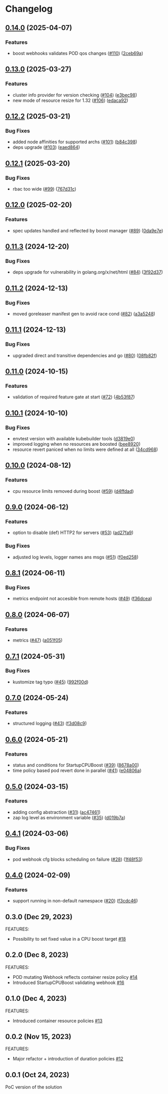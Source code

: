 <!-- markdownlint-disable -->
# Changelog

## [0.14.0](https://github.com/google/kube-startup-cpu-boost/compare/v0.13.0...v0.14.0) (2025-04-07)


### Features

* boost webhooks validates POD qos changes ([#110](https://github.com/google/kube-startup-cpu-boost/issues/110)) ([2ceb69a](https://github.com/google/kube-startup-cpu-boost/commit/2ceb69a8b38a999faced683fd7cede3ee57725c5))

## [0.13.0](https://github.com/google/kube-startup-cpu-boost/compare/v0.12.2...v0.13.0) (2025-03-27)


### Features

* cluster info provider for version checking ([#104](https://github.com/google/kube-startup-cpu-boost/issues/104)) ([e3bec98](https://github.com/google/kube-startup-cpu-boost/commit/e3bec9899d4784b5000c172f9d5bf8cc5b039283))
* new mode of resource resize for 1.32 ([#106](https://github.com/google/kube-startup-cpu-boost/issues/106)) ([edaca92](https://github.com/google/kube-startup-cpu-boost/commit/edaca92f11602052a6b65dd29d9f78358eab5236))

## [0.12.2](https://github.com/google/kube-startup-cpu-boost/compare/v0.12.1...v0.12.2) (2025-03-21)


### Bug Fixes

* added node affinities for supported archs ([#101](https://github.com/google/kube-startup-cpu-boost/issues/101)) ([b84c398](https://github.com/google/kube-startup-cpu-boost/commit/b84c3986eb05cc1388ba2d12571a462eedcba834))
* deps upgrade ([#103](https://github.com/google/kube-startup-cpu-boost/issues/103)) ([eaed864](https://github.com/google/kube-startup-cpu-boost/commit/eaed86420b3ecf6574dfb9bb79229db02bff27c4))

## [0.12.1](https://github.com/google/kube-startup-cpu-boost/compare/v0.12.0...v0.12.1) (2025-03-20)


### Bug Fixes

* rbac too wide ([#99](https://github.com/google/kube-startup-cpu-boost/issues/99)) ([767d31c](https://github.com/google/kube-startup-cpu-boost/commit/767d31c4aff6cf385ec9c931728bbc7e3d47b0fd))

## [0.12.0](https://github.com/google/kube-startup-cpu-boost/compare/v0.11.3...v0.12.0) (2025-02-20)


### Features

* spec updates handled and reflected by boost manager ([#89](https://github.com/google/kube-startup-cpu-boost/issues/89)) ([0da9e7e](https://github.com/google/kube-startup-cpu-boost/commit/0da9e7e96bf95ba42ff8ccff3d893762f23a4dbb))

## [0.11.3](https://github.com/google/kube-startup-cpu-boost/compare/v0.11.2...v0.11.3) (2024-12-20)


### Bug Fixes

* deps upgrade for vulnerability in golang.org/x/net/html ([#84](https://github.com/google/kube-startup-cpu-boost/issues/84)) ([3f92d37](https://github.com/google/kube-startup-cpu-boost/commit/3f92d371dda79459a0827e29796bfa3c72aa0c18))

## [0.11.2](https://github.com/google/kube-startup-cpu-boost/compare/v0.11.1...v0.11.2) (2024-12-13)


### Bug Fixes

* moved goreleaser manifest gen to avoid race cond ([#82](https://github.com/google/kube-startup-cpu-boost/issues/82)) ([a3a5248](https://github.com/google/kube-startup-cpu-boost/commit/a3a5248a5c6579a4166fad3014277f12ccb02c53))

## [0.11.1](https://github.com/google/kube-startup-cpu-boost/compare/v0.11.0...v0.11.1) (2024-12-13)


### Bug Fixes

* upgraded direct and transitive dependencies and go ([#80](https://github.com/google/kube-startup-cpu-boost/issues/80)) ([08fb82f](https://github.com/google/kube-startup-cpu-boost/commit/08fb82f3bb03e9db4ff65438f5610a3dc8ab5969))

## [0.11.0](https://github.com/google/kube-startup-cpu-boost/compare/v0.10.1...v0.11.0) (2024-10-15)


### Features

* validation of required feature gate at start ([#72](https://github.com/google/kube-startup-cpu-boost/issues/72)) ([4b53f87](https://github.com/google/kube-startup-cpu-boost/commit/4b53f878b73d308ef2e39dce39f76e96d67b23a3))

## [0.10.1](https://github.com/google/kube-startup-cpu-boost/compare/v0.10.0...v0.10.1) (2024-10-10)


### Bug Fixes

* envtest version with available kubebuilder tools ([d3819e0](https://github.com/google/kube-startup-cpu-boost/commit/d3819e0440f7768b720ec274ff4c654ed6fa4083))
* improved logging when no resources are boosted ([bee8920](https://github.com/google/kube-startup-cpu-boost/commit/bee89206fa95247ef937a1d56019e66d4316db21))
* resource revert paniced when no limits were defined at all ([34cd968](https://github.com/google/kube-startup-cpu-boost/commit/34cd9686658f42978d6a9a46b6720c6ef548a15c))

## [0.10.0](https://github.com/google/kube-startup-cpu-boost/compare/v0.9.0...v0.10.0) (2024-08-12)


### Features

* cpu resource limits removed during boost ([#59](https://github.com/google/kube-startup-cpu-boost/issues/59)) ([d4ffdad](https://github.com/google/kube-startup-cpu-boost/commit/d4ffdad779a83af0b7f5fac3c495fa6e6116f606))

## [0.9.0](https://github.com/google/kube-startup-cpu-boost/compare/v0.8.1...v0.9.0) (2024-06-12)


### Features

* option to disable (def) HTTP2 for servers ([#53](https://github.com/google/kube-startup-cpu-boost/issues/53)) ([ad27fa9](https://github.com/google/kube-startup-cpu-boost/commit/ad27fa9ea855c9b17657bf4ab373285337995430))


### Bug Fixes

* adjusted log levels, logger names ans msgs ([#51](https://github.com/google/kube-startup-cpu-boost/issues/51)) ([f0ed258](https://github.com/google/kube-startup-cpu-boost/commit/f0ed258c06e22a1a5ece1a123b3afb117424e936))

## [0.8.1](https://github.com/google/kube-startup-cpu-boost/compare/v0.8.0...v0.8.1) (2024-06-11)


### Bug Fixes

* metrics endpoint not accesible from remote hosts ([#49](https://github.com/google/kube-startup-cpu-boost/issues/49)) ([f36dcea](https://github.com/google/kube-startup-cpu-boost/commit/f36dcea22111ec1b0e821741d4ed087468587a8d))

## [0.8.0](https://github.com/google/kube-startup-cpu-boost/compare/v0.7.1...v0.8.0) (2024-06-07)


### Features

* metrics ([#47](https://github.com/google/kube-startup-cpu-boost/issues/47)) ([a051f05](https://github.com/google/kube-startup-cpu-boost/commit/a051f05ffb2e81d8dd57e57e73773321f101a0a5))

## [0.7.1](https://github.com/google/kube-startup-cpu-boost/compare/v0.7.0...v0.7.1) (2024-05-31)


### Bug Fixes

* kustomize tag typo ([#45](https://github.com/google/kube-startup-cpu-boost/issues/45)) ([992f00d](https://github.com/google/kube-startup-cpu-boost/commit/992f00d594305781e846e934817ba09036f6919f))

## [0.7.0](https://github.com/google/kube-startup-cpu-boost/compare/v0.6.0...v0.7.0) (2024-05-24)


### Features

* structured logging ([#43](https://github.com/google/kube-startup-cpu-boost/issues/43)) ([f3d08c9](https://github.com/google/kube-startup-cpu-boost/commit/f3d08c90c74106c0d3ac5cd6a8e7e8fcff6516d1))

## [0.6.0](https://github.com/google/kube-startup-cpu-boost/compare/v0.5.0...v0.6.0) (2024-05-21)


### Features

* status and conditions for StartupCPUBoost ([#39](https://github.com/google/kube-startup-cpu-boost/issues/39)) ([8678a00](https://github.com/google/kube-startup-cpu-boost/commit/8678a00d3e8e2fbb3362c6e35be1b419cd0e437d))
* time policy based pod revert done in parallel ([#41](https://github.com/google/kube-startup-cpu-boost/issues/41)) ([e04806a](https://github.com/google/kube-startup-cpu-boost/commit/e04806ae357001a5978c6aad695597c53d0cc0ef))

## [0.5.0](https://github.com/google/kube-startup-cpu-boost/compare/v0.4.1...v0.5.0) (2024-03-15)


### Features

* adding config abstraction ([#31](https://github.com/google/kube-startup-cpu-boost/issues/31)) ([ac47461](https://github.com/google/kube-startup-cpu-boost/commit/ac47461f23d3d59cc93bed4b0ef3a1ee59fe3af6))
* zap log level as environment variable ([#35](https://github.com/google/kube-startup-cpu-boost/issues/35)) ([d019b7a](https://github.com/google/kube-startup-cpu-boost/commit/d019b7ae5bfbee017a4a155a42fb28a4fccb33a8))

## [0.4.1](https://github.com/google/kube-startup-cpu-boost/compare/v0.4.0...v0.4.1) (2024-03-06)


### Bug Fixes

* pod webhook cfg blocks scheduling on failure ([#28](https://github.com/google/kube-startup-cpu-boost/issues/28)) ([1f48f53](https://github.com/google/kube-startup-cpu-boost/commit/1f48f5337ab23af6b7421df95f2ebc99111c1b17))

## [0.4.0](https://github.com/google/kube-startup-cpu-boost/compare/v0.3.0...v0.4.0) (2024-02-09)


### Features

* support running in non-default namespace ([#20](https://github.com/google/kube-startup-cpu-boost/issues/20)) ([f3cdc46](https://github.com/google/kube-startup-cpu-boost/commit/f3cdc46d262c18d591dd7d565655060d0d10ee89))

## 0.3.0 (Dec 29, 2023)

FEATURES:

* Possibility to set fixed value in a CPU boost target [#18](https://github.com/google/kube-startup-cpu-boost/pull/18)

## 0.2.0 (Dec 8, 2023)

FEATURES:

* POD mutating Webhook reflects container resize policy [#14](https://github.com/google/kube-startup-cpu-boost/pull/14)
* Introduced StartupCPUBoost validating webhook [#16](https://github.com/google/kube-startup-cpu-boost/pull/16)

## 0.1.0 (Dec 4, 2023)

FEATURES:

* Introduced container resource policies [#13](https://github.com/google/kube-startup-cpu-boost/pull/13)

## 0.0.2 (Nov 15, 2023)

FEATURES:

* Major refactor + introduction of duration policies [#12](https://github.com/google/kube-startup-cpu-boost/pull/12)

## 0.0.1 (Oct 24, 2023)

PoC version of the solution
